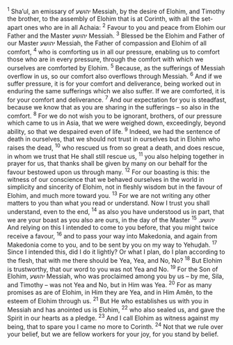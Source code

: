 <sup>1</sup> Sha’ul, an emissary of יהושע Messiah, by the desire of Elohim, and Timothy the brother, to the assembly of Elohim that is at Corinth, with all the set-apart ones who are in all Achaia:
<sup>2</sup> Favour to you and peace from Elohim our Father and the Master יהושע Messiah.
<sup>3</sup> Blessed be the Elohim and Father of our Master יהושע Messiah, the Father of compassion and Elohim of all comfort,
<sup>4</sup> who is comforting us in all our pressure, enabling us to comfort those who are in every pressure, through the comfort with which we ourselves are comforted by Elohim.
<sup>5</sup> Because, as the sufferings of Messiah overflow in us, so our comfort also overflows through Messiah.
<sup>6</sup> And if we suffer pressure, it is for your comfort and deliverance, being worked out in enduring the same sufferings which we also suffer. If we are comforted, it is for your comfort and deliverance.
<sup>7</sup> And our expectation for you is steadfast, because we know that as you are sharing in the sufferings – so also in the comfort.
<sup>8</sup> For we do not wish you to be ignorant, brothers, of our pressure which came to us in Asia, that we were weighed down, exceedingly, beyond ability, so that we despaired even of life.
<sup>9</sup> Indeed, we had the sentence of death in ourselves, that we should not trust in ourselves but in Elohim who raises the dead,
<sup>10</sup> who rescued us from so great a death, and does rescue, in whom we trust that He shall still rescue us,
<sup>11</sup> you also helping together in prayer for us, that thanks shall be given by many on our behalf for the favour bestowed upon us through many.
<sup>12</sup> For our boasting is this: the witness of our conscience that we behaved ourselves in the world in simplicity and sincerity of Elohim, not in fleshly wisdom but in the favour of Elohim, and much more toward you.
<sup>13</sup> For we are not writing any other matters to you than what you read or understand. Now I trust you shall understand, even to the end,
<sup>14</sup> as also you have understood us in part, that we are your boast as you also are ours, in the day of the Master יהושע.
<sup>15</sup> And relying on this I intended to come to you before, that you might twice receive a favour,
<sup>16</sup> and to pass your way into Makedonia, and again from Makedonia come to you, and to be sent by you on my way to Yehuḏah.
<sup>17</sup> Since I intended this, did I do it lightly? Or what I plan, do I plan according to the flesh, that with me there should be Yea, Yea, and No, No?
<sup>18</sup> But Elohim is trustworthy, that our word to you was not Yea and No.
<sup>19</sup> For the Son of Elohim, יהושע Messiah, who was proclaimed among you by us – by me, Sila, and Timothy – was not Yea and No, but in Him was Yea.
<sup>20</sup> For as many promises as are of Elohim, in Him they are Yea, and in Him Amĕn, to the esteem of Elohim through us.
<sup>21</sup> But He who establishes us with you in Messiah and has anointed us is Elohim,
<sup>22</sup> who also sealed us, and gave the Spirit in our hearts as a pledge.
<sup>23</sup> And I call Elohim as witness against my being, that to spare you I came no more to Corinth.
<sup>24</sup> Not that we rule over your belief, but we are fellow workers for your joy, for you stand by belief.
